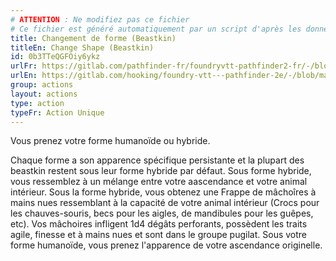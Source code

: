 ```yaml
---
# ATTENTION : Ne modifiez pas ce fichier
# Ce fichier est généré automatiquement par un script d'après les données du module Foundry VTT officiel et de sa traduction
title: Changement de forme (Beastkin)
titleEn: Change Shape (Beastkin)
id: 0b3TTeQGFOiy6ykz
urlFr: https://gitlab.com/pathfinder-fr/foundryvtt-pathfinder2-fr/-/blob/master/data/actions/0b3TTeQGFOiy6ykz.htm
urlEn: https://gitlab.com/hooking/foundry-vtt---pathfinder-2e/-/blob/master/packs/data/actions.db/change-shape-beastkin.json
group: actions
layout: actions
type: action
typeFr: Action Unique
---
```

Vous prenez votre forme humanoïde ou hybride.

Chaque forme a son apparence spécifique persistante et la plupart des beastkin restent sous leur forme hybride par défaut. Sous forme hybride, vous ressemblez à un mélange entre votre aascendance et votre animal intérieur. Sous la forme hybride, vous obtenez une Frappe de mâchoîres à mains nues ressemblant à la capacité de votre animal intérieur (Crocs pour les chauves-souris, becs pour les aigles, de mandibules pour les guêpes, etc). Vos mâchoires infligent 1d4 dégâts perforants, possèdent les traits agile, finesse et à mains nues et sont dans le groupe pugilat. Sous votre forme humanoïde, vous prenez l'apparence de votre ascendance originelle.
